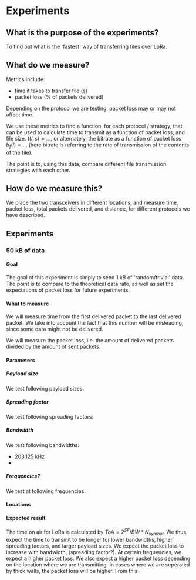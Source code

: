 # Experiments

## What is the purpose of the experiments?

To find out what is the 'fastest' way of transferring files over LoRa.

## What do we measure?

Metrics include:
 - time it takes to transfer file (s)
 - packet loss (% of packets delivered)
 
Depending on the protocol we are testing, packet loss may or may not affect time.

We use these metrics to find a function, for each protocol / strategy, that can be used to calculate time to transmit as a function of packet loss, and file size. $t(l, s) = ...$, or alternately, the bitrate as a function of packet loss $b_f(l) = ...$ (here bitrate is referring to the rate of transmission of the contents of the file).

The point is to, using this data, compare different file transmission strategies with each other. 

## How do we measure this?

We place the two transceivers in different locations, and measure time, packet loss, total packets delivered, and distance, for different protocols we have described. 

## Experiments

### 50 kB of data

#### Goal

The goal of this experiment is simply to send 1 kB of 'random/trivial' data. The point is to compare to the theoretical data rate, as well as set the expectations of packet loss for future experiments.

#### What to measure

We will measure time from the first delivered packet to the last delivered packet. We take into account the fact that this number will be misleading, since some data might not be delivered.

We will measure the packet loss, i.e. the amount of delivered packets divided by the amount of sent packets.

#### Parameters

##### Payload size

We test following payload sizes:

##### Spreading factor

We test following spreading factors: 

##### Bandwidth

We test following bandwidths:
 - 203.125 kHz
 - 

##### Frequencies?

We test at following frequencies.

#### Locations

#### Expected result

The time on air for LoRa is calculated by $ToA = 2^{SF}/BW * N_{symbol}$.
We thus expect the time to transmit to be longer for lower bandwidths, higher spreading factors, and larger payload sizes. 
We expect the packet loss to increase with bandwidth, (spreading factor?). At certain frequencies, we expect a higher packet loss.
We also expect a higher packet loss depending on the location where we are transmitting. In cases where we are seperated by thick walls, the packet loss will be higher.
From this



